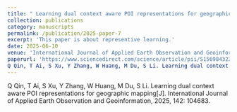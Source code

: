 ```yaml
---
title: " Learning dual context aware POI representations for geographic mapping"
collection: publications
category: manuscripts
permalink: /publication/2025-paper-7
excerpt: 'This paper is about representive learning.'
date: 2025-06-10
venue: 'International Journal of Applied Earth Observation and Geoinformation'
paperurl: 'https://www.sciencedirect.com/science/article/pii/S1569843225003309'
Q Qin, T Ai, S Xu, Y Zhang, W Huang, M Du, S Li. Learning dual context aware POI representations for geographic mapping[J]. International Journal of Applied Earth Observation and Geoinformation, 2025, 142: 104683.
---
```


Q Qin, T Ai, S Xu, Y Zhang, W Huang, M Du, S Li. Learning dual context aware POI representations for geographic mapping[J]. International Journal of Applied Earth Observation and Geoinformation, 2025, 142: 104683.